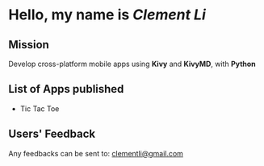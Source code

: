 # Hello, my name is *Clement Li*

## Mission
Develop cross-platform mobile apps using **Kivy** and **KivyMD**, with **Python**

## List of Apps published
- Tic Tac Toe

## Users' Feedback
Any feedbacks can be sent to: <clementli@gmail.com>
